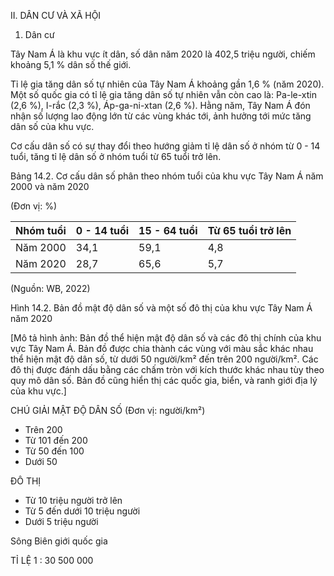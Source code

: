 II. DÂN CƯ VÀ XÃ HỘI

1. Dân cư

Tây Nam Á là khu vực ít dân, số dân năm 2020 là 402,5 triệu người, chiếm khoảng 5,1 % dân số thế giới.

Tỉ lệ gia tăng dân số tự nhiên của Tây Nam Á khoảng gần 1,6 % (năm 2020). Một số quốc gia có tỉ lệ gia tăng dân số tự nhiên vẫn còn cao là: Pa-le-xtin (2,6 %), I-rắc (2,3 %), Áp-ga-ni-xtan (2,6 %). Hằng năm, Tây Nam Á đón nhận số lượng lao động lớn từ các vùng khác tới, ảnh hưởng tới mức tăng dân số của khu vực.

Cơ cấu dân số có sự thay đổi theo hướng giảm tỉ lệ dân số ở nhóm từ 0 - 14 tuổi, tăng tỉ lệ dân số ở nhóm tuổi từ 65 tuổi trở lên.

Bảng 14.2. Cơ cấu dân số phân theo nhóm tuổi của khu vực Tây Nam Á năm 2000 và năm 2020

(Đơn vị: %)

Nhóm tuổi | 0 - 14 tuổi | 15 - 64 tuổi | Từ 65 tuổi trở lên
--- | --- | --- | ---
Năm 2000 | 34,1 | 59,1 | 4,8
Năm 2020 | 28,7 | 65,6 | 5,7

(Nguồn: WB, 2022)

Hình 14.2. Bản đồ mật độ dân số và một số đô thị của khu vực Tây Nam Á năm 2020

[Mô tả hình ảnh: Bản đồ thể hiện mật độ dân số và các đô thị chính của khu vực Tây Nam Á. Bản đồ được chia thành các vùng với màu sắc khác nhau thể hiện mật độ dân số, từ dưới 50 người/km² đến trên 200 người/km². Các đô thị được đánh dấu bằng các chấm tròn với kích thước khác nhau tùy theo quy mô dân số. Bản đồ cũng hiển thị các quốc gia, biển, và ranh giới địa lý của khu vực.]

CHÚ GIẢI
MẬT ĐỘ DÂN SỐ (Đơn vị: người/km²)
- Trên 200
- Từ 101 đến 200
- Từ 50 đến 100
- Dưới 50

ĐÔ THỊ
- Từ 10 triệu người trở lên
- Từ 5 đến dưới 10 triệu người
- Dưới 5 triệu người

Sông
Biên giới quốc gia

TỈ LỆ 1 : 30 500 000